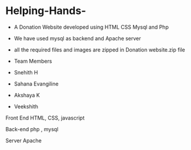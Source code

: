 # Helping-Hands-

* A Donation Website developed using HTML CSS Mysql and Php

* We have used mysql as backend and Apache server
* all the required files  and images are zipped in Donation website.zip file

* Team Members
*   Snehith H
*   Sahana Evangiline
*   Akshaya K
*   Veekshith


Front End 
  HTML, CSS, javascript 
 
Back-end
  php , mysql 
 
 Server
  Apache
  
 
  
